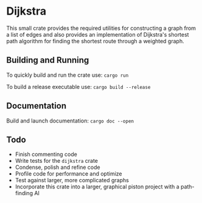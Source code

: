 # Dijkstra

This small crate provides the required utilities for constructing a graph from a list of edges and also provides an implementation of Dijkstra's shortest path algorithm for finding the shortest route through a weighted graph.

## Building and Running
To quickly build and run the crate use: ```cargo run```

To build a release executable use: ```cargo build --release```

## Documentation
Build and launch documentation: ```cargo doc --open```

## Todo
  * Finish commenting code
  * Write tests for the ```dijkstra``` crate
  * Condense, polish and refine code
  * Profile code for performance and optimize
  * Test against larger, more complicated graphs
  * Incorporate this crate into a larger, graphical piston project with a path-finding AI

